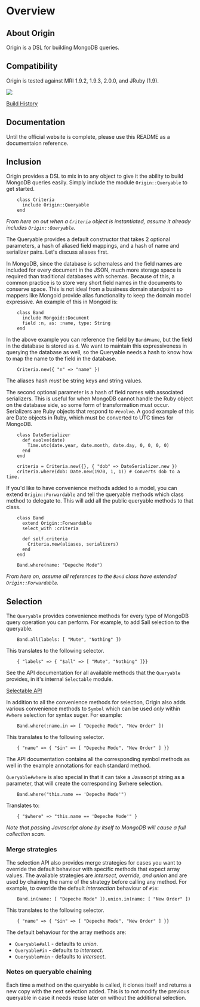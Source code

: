 Overview
========

About Origin
------------

Origin is a DSL for building MongoDB queries.

Compatibility
-------------

Origin is tested against MRI 1.9.2, 1.9.3, 2.0.0, and JRuby (1.9).

<img src="https://secure.travis-ci.org/mongoid/origin.png?branch=master&.png"/>

[Build History](http://travis-ci.org/mongoid/origin)

Documentation
-------------

Until the official website is complete, please use this README as
a documentaion reference.

Inclusion
---------

Origin provides a DSL to mix in to any object to give it the ability
to build MongoDB queries easily. Simply include the module
`Origin::Queryable` to get started.

        class Criteria
          include Origin::Queryable
        end

*From here on out when a `Criteria` object is instantiated, assume it
already includes `Origin::Queryable`.*

The Queryable provides a default constructor that takes 2 optional
parameters, a hash of aliased field mappings, and a hash of name and
serializer pairs. Let's discuss aliases first.

In MongoDB, since the database is schemaless and the field names are
included for every document in the JSON, much more storage space is
required than traditional databases with schemas. Because of this,
a common practice is to store very short field names in the documents
to conserve space. This is not ideal from a business domain standpoint
so mappers like Mongoid provide alias functionality to keep the
domain model expressive. An example of this in Mongoid is:

        class Band
          include Mongoid::Document
          field :n, as: :name, type: String
        end

In the above example you can reference the field by `Band#name`, but the
field in the database is stored as `d`. We want to maintain this
expressiveness in querying the database as well, so the Queryable needs
a hash to know how to map the name to the field in the database.

        Criteria.new({ "n" => "name" })

The aliases hash *must* be string keys and string values.

The second optional parameter is a hash of field names with associated
serializers. This is useful for when MongoDB cannot handle the Ruby
object on the database side, so some form of transformation must occur.
Serializers are Ruby objects that respond to `#evolve`. A good example
of this are Date objects in Ruby, which must be converted to UTC
times for MongoDB.

        class DateSerializer
          def evolve(date)
            Time.utc(date.year, date.month, date.day, 0, 0, 0, 0)
          end
        end

        criteria = Criteria.new({}, { "dob" => DateSerializer.new })
        criteria.where(dob: Date.new(1970, 1, 1)) # Converts dob to a time.

If you'd like to have convenience methods added to a model, you can extend
`Origin::Forwardable` and tell the queryable methods which class method
to delegate to. This will add all the public queryable methods to that
class.

        class Band
          extend Origin::Forwardable
          select_with :criteria

          def self.criteria
            Criteria.new(aliases, serializers)
          end
        end

        Band.where(name: "Depeche Mode")

*From here on, assume all references to the `Band` class have extended
`Origin::Forwardable`.*

Selection
---------

The `Queryable` provides convenience methods for every type of MongoDB
query operation you can perform. For example, to add $all selection to the
queryable.

        Band.all(labels: [ "Mute", "Nothing" ])

This translates to the following selector.

        { "labels" => { "$all" => [ "Mute", "Nothing" ]}}

See the API documentation for all available methods that the `Queryable`
provides, in it's internal `Selectable` module.

[Selectable API](http://rdoc.info/github/mongoid/origin/Origin/Selectable)

In addition to all the convenience methods for selection, Origin also adds
various convenience methods to `Symbol` which can be used *only* within
`#where` selection for syntax suger. For example:

        Band.where(:name.in => [ "Depeche Mode", "New Order" ])

This translates to the following selector.

        { "name" => { "$in" => [ "Depeche Mode", "New Order" ] }}

The API documentation contains all the corresponding symbol methods as well
in the example annotations for each standard method.

`Queryable#where` is also special in that it can take a Javascript string as
a parameter, that will create the corresponding $where selection.

        Band.where("this.name == 'Depeche Mode'")

Translates to:

        { "$where" => "this.name == 'Depeche Mode'" }

*Note that passing Javascript alone by itself to MongoDB will cause a full
collection scan.*

### Merge strategies

The selection API also provides merge strategies for cases you want to
override the default behaviour with specific methods that expect array values.
The available strategies are *intersect, override, and union* and are used by
chaining the name of the strategy before calling any method. For example,
to override the default *intersection* behaviour of `#in`:

        Band.in(name: [ "Depeche Mode" ]).union.in(name: [ "New Order" ])

This translates to the following selector.

        { "name" => { "$in" => [ "Depeche Mode", "New Order" ] }}

The default behaviour for the array methods are:

* `Queryable#all` - defaults to *union*.
* `Queryable#in` - defaults to *intersect*.
* `Queryable#nin` - defaults to *intersect*.

### Notes on queryable chaining

Each time a method on the queryable is called, it clones itself and returns
a new copy with the next selection added. This is to not modify the previous
queryable in case it needs reuse later on without the additional selection.
